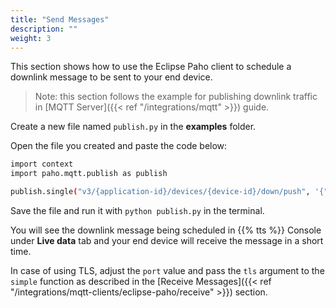 ```yaml
---
title: "Send Messages"
description: ""
weight: 3
---
```


This section shows how to use the Eclipse Paho client to schedule a downlink message to be sent to your end device.

<!--more-->

>Note: this section follows the example for publishing downlink traffic in [MQTT Server]({{< ref "/integrations/mqtt" >}}) guide.

Create a new file named `publish.py` in the **examples** folder.

Open the file you created and paste the code below:

```bash 
import context
import paho.mqtt.publish as publish

publish.single("v3/{application-id}/devices/{device-id}/down/push", '{"downlinks":[{"f_port": 15,"frm_payload":"vu8=","priority": "NORMAL"}]}', hostname="thethings.example.com", port=1883, {'username':"app1",'password':"NNSXS.VEEBURF3KR77ZR.."})
```

Save the file and run it with `python publish.py` in the terminal. 

You will see the downlink message being scheduled in {{% tts %}} Console under **Live data** tab and your end device will receive the message in a short time.

In case of using TLS, adjust the `port` value and pass the `tls` argument to the `simple` function as described in the [Receive Messages]({{< ref "/integrations/mqtt-clients/eclipse-paho/receive" >}}) section.